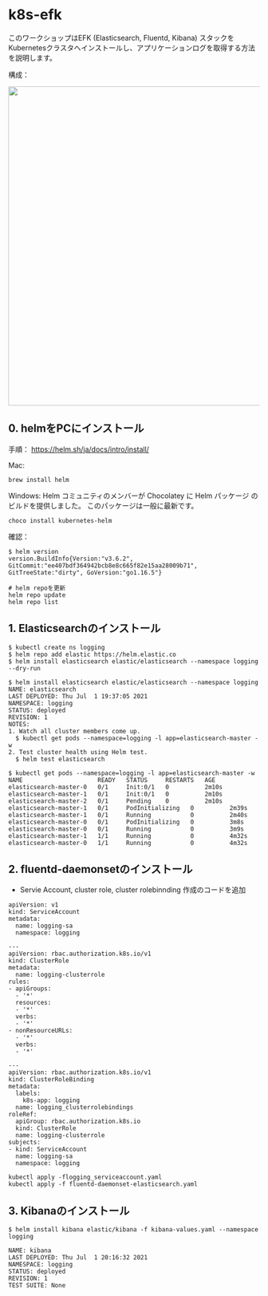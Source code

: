 # k8s-efk

このワークショップはEFK (Elasticsearch, Fluentd, Kibana) スタックを Kubernetesクラスタへインストールし、アプリケーションログを取得する方法を説明します。

構成：

<image src=./images/EFK_architecture.png width=640>

## 0. helmをPCにインストール

手順： https://helm.sh/ja/docs/intro/install/

Mac:
```
brew install helm
```

Windows:
Helm コミュニティのメンバーが Chocolatey に Helm パッケージ のビルドを提供しました。 このパッケージは一般に最新です。

```
choco install kubernetes-helm
```

確認：

```
$ helm version
version.BuildInfo{Version:"v3.6.2", GitCommit:"ee407bdf364942bcb8e8c665f82e15aa28009b71", GitTreeState:"dirty", GoVersion:"go1.16.5"}

# helm repoを更新
helm repo update
helm repo list
```

## 1. Elasticsearchのインストール

```
$ kubectl create ns logging
$ helm repo add elastic https://helm.elastic.co
$ helm install elasticsearch elastic/elasticsearch --namespace logging --dry-run

$ helm install elasticsearch elastic/elasticsearch --namespace logging
NAME: elasticsearch
LAST DEPLOYED: Thu Jul  1 19:37:05 2021
NAMESPACE: logging
STATUS: deployed
REVISION: 1
NOTES:
1. Watch all cluster members come up.
  $ kubectl get pods --namespace=logging -l app=elasticsearch-master -w
2. Test cluster health using Helm test.
  $ helm test elasticsearch

$ kubectl get pods --namespace=logging -l app=elasticsearch-master -w
NAME                     READY   STATUS     RESTARTS   AGE
elasticsearch-master-0   0/1     Init:0/1   0          2m10s
elasticsearch-master-1   0/1     Init:0/1   0          2m10s
elasticsearch-master-2   0/1     Pending    0          2m10s
elasticsearch-master-1   0/1     PodInitializing   0          2m39s
elasticsearch-master-1   0/1     Running           0          2m40s
elasticsearch-master-0   0/1     PodInitializing   0          3m8s
elasticsearch-master-0   0/1     Running           0          3m9s
elasticsearch-master-1   1/1     Running           0          4m32s
elasticsearch-master-0   1/1     Running           0          4m32s
```

## 2. fluentd-daemonsetのインストール

* Servie Account, cluster role, cluster rolebinnding 作成のコードを追加
```
apiVersion: v1
kind: ServiceAccount
metadata:
  name: logging-sa
  namespace: logging

---
apiVersion: rbac.authorization.k8s.io/v1
kind: ClusterRole
metadata:
  name: logging-clusterrole
rules:
- apiGroups:
  - '*'
  resources:
  - '*'
  verbs:
  - '*'
- nonResourceURLs:
  - '*'
  verbs:
  - '*'

---
apiVersion: rbac.authorization.k8s.io/v1
kind: ClusterRoleBinding
metadata:
  labels:
    k8s-app: logging
  name: logging_clusterrolebindings
roleRef:
  apiGroup: rbac.authorization.k8s.io
  kind: ClusterRole
  name: logging-clusterrole
subjects:
- kind: ServiceAccount
  name: logging-sa
  namespace: logging
```

```
kubectl apply -flogging_serviceaccount.yaml
kubectl apply -f fluentd-daemonset-elasticsearch.yaml
```

## 3. Kibanaのインストール

```
$ helm install kibana elastic/kibana -f kibana-values.yaml --namespace logging

NAME: kibana
LAST DEPLOYED: Thu Jul  1 20:16:32 2021
NAMESPACE: logging
STATUS: deployed
REVISION: 1
TEST SUITE: None
```
